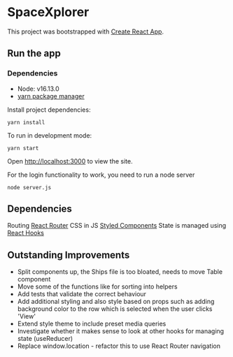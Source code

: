 # SpaceXplorer

This project was bootstrapped with [Create React App](https://github.com/facebook/create-react-app).

## Run the app

### Dependencies

- Node: v16.13.0
- [yarn package manager](https://yarnpkg.com/)

Install project dependencies:

`yarn install`

To run in development mode:

`yarn start`

Open [http://localhost:3000](http://localhost:3000) to view the site.

For the login functionality to work, you need to run a node server

`node server.js`

## Dependencies

Routing [React Router](https://reactrouter.com/)
CSS in JS [Styled Components](https://styled-components.com/)
State is managed using [React Hooks](https://reactjs.org/docs/hooks-intro.html)

## Outstanding Improvements

- Split components up, the Ships file is too bloated, needs to move Table component
- Move some of the functions like for sorting into helpers
- Add tests that validate the correct behaviour
- Add additional styling and also style based on props such as adding background color to the row which is selected when the user clicks 'View'
- Extend style theme to include preset media queries
- Investigate whether it makes sense to look at other hooks for managing state (useReducer)
- Replace window.location - refactor this to use React Router navigation
